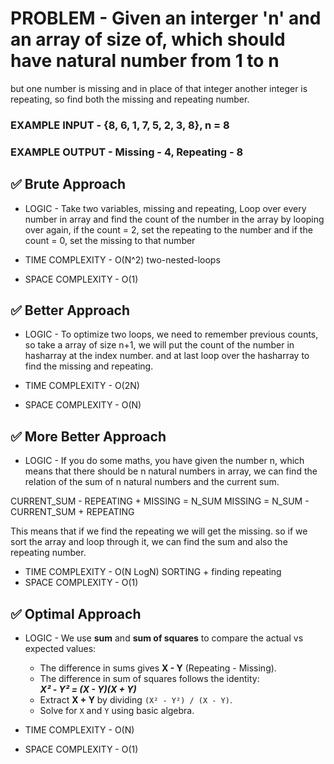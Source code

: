 # PROBLEM - Given an interger 'n' and an array of size of, which should have natural number from 1 to n
 but one number is missing and in place of that integer another integer is repeating, so find both the missing and repeating number.

### EXAMPLE INPUT - {8, 6, 1, 7, 5, 2, 3, 8}, n = 8
### EXAMPLE OUTPUT - Missing - 4, Repeating - 8


## ✅ Brute Approach

- LOGIC - Take two variables, missing and repeating, Loop over every number in array
and find the count of the number in the array by looping over again, if the count = 2,
set the repeating to the number and if the count = 0, set the missing to that number

- TIME COMPLEXITY - O(N^2) two-nested-loops
- SPACE COMPLEXITY - O(1)

## ✅ Better Approach

- LOGIC - To optimize two loops, we need to remember previous counts, so take a array of size n+1,
we will put the count of the number in hasharray at the index number. and at last loop over the hasharray
to find the missing and repeating.

- TIME COMPLEXITY - O(2N) 
- SPACE COMPLEXITY - O(N)

## ✅ More Better Approach

- LOGIC - If you do some maths, you have given the number n, which means that there should be n natural numbers in array, we can find the relation of the sum 
of n natural numbers and the current sum.

CURRENT_SUM - REPEATING + MISSING = N_SUM
MISSING = N_SUM - CURRENT_SUM + REPEATING

This means that if we find the repeating we will get the missing.
so if we sort the array and loop through it, we can find the sum and also the repeating number.

- TIME COMPLEXITY - O(N LogN) SORTING + finding repeating
- SPACE COMPLEXITY - O(1)

## ✅ Optimal Approach

- LOGIC -
    We use **sum** and **sum of squares** to compare the actual vs expected values:
    - The difference in sums gives **X - Y** (Repeating - Missing).
    - The difference in sum of squares follows the identity:  
    ***X² - Y² = (X - Y)(X + Y)***
    - Extract **X + Y** by dividing `(X² - Y²) / (X - Y)`.
    - Solve for `X` and `Y` using basic algebra.

- TIME COMPLEXITY - O(N) 
- SPACE COMPLEXITY - O(1)